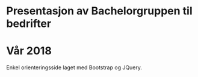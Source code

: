 # Presentasjon av Bachelorgruppen til bedrifter
# Vår 2018

Enkel orienteringsside laget med Bootstrap og JQuery.

